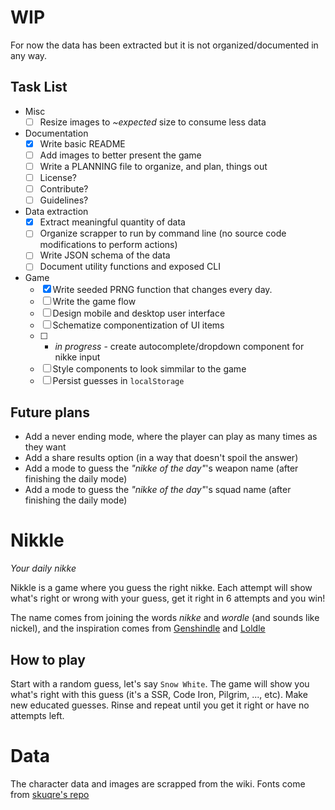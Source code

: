 # WIP

For now the data has been extracted but it is not organized/documented in any way.

## Task List

- Misc
    - [ ] Resize images to _~expected_ size to consume less data
- Documentation
    - [x] Write basic README
    - [ ] Add images to better present the game
    - [ ] Write a PLANNING file to organize, and plan, things out
    - [ ] License?
    - [ ] Contribute?
    - [ ] Guidelines?
- Data extraction
    - [x] Extract meaningful quantity of data
    - [ ] Organize scrapper to run by command line (no source code modifications to perform actions)
    - [ ] Write JSON schema of the data
    - [ ] Document utility functions and exposed CLI
- Game
    - [x] Write seeded PRNG function that changes every day.
    - [ ] Write the game flow
    - [ ] Design mobile and desktop user interface
    - [ ] Schematize componentization of UI items
    - [ ] - _in progress_ - create autocomplete/dropdown component for nikke input
    - [ ] Style components to look simmilar to the game
    - [ ] Persist guesses in `localStorage`

## Future plans

- Add a never ending mode, where the player can play as many times as they want
- Add a share results option (in a way that doesn't spoil the answer)
- Add a mode to guess the _"nikke of the day"_'s weapon name (after finishing the daily mode)
- Add a mode to guess the _"nikke of the day"_'s squad name (after finishing the daily mode)

# Nikkle

*Your daily nikke*

Nikkle is a game where you guess the right nikke. Each attempt will show what's right or wrong with your guess, get it right in 6 attempts and you win!

The name comes from joining the words *nikke* and *wordle* (and sounds like nickel), and the inspiration comes from [Genshindle](https://us.genshindle.com) and [Loldle](https://loldle.net)

## How to play

Start with a random guess, let's say `Snow White`. The game will show you what's right with this guess (it's a SSR, Code Iron, Pilgrim, ..., etc). Make new educated guesses. Rinse and repeat until you get it right or have no attempts left.

# Data

The character data and images are scrapped from the wiki. Fonts come from [skuqre's repo](https://github.com/skuqre/nikke-font-generator)
